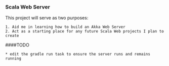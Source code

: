 ### Scala Web Server
This project will serve as two purposes:

    1. Aid me in learning how to build an Akka Web Server
    2. Act as a starting place for any future Scala Web projects I plan to create
    
####TODO

    * edit the gradle run task to ensure the server runs and remains running